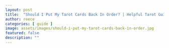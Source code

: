 ```yaml
---
layout: post
title:  "Should I Put My Tarot Cards Back In Order? | Helpful Tarot Guide"
author: reece
categories: [ guide ]
image: assets/images/should-i-put-my-tarot-cards-back-in-order.jpg
featured: false
description: ""
---
```

